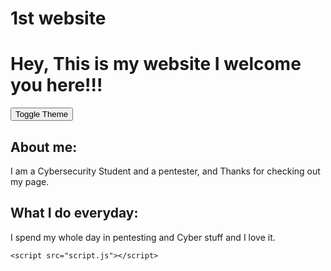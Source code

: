 <h1> 1st website </h1>
<html lang="en">
<head>
    <meta charset="UTF-8">
    <meta name="viewport" content="width=device-width, initial-scale=1.0">
    <link rel="stylesheet" href="styles.css">
    <title> My Website </title>
</head>
<body>
    <h1>Hey, This is my website I welcome you here!!!</h1>
    <button id="theme-toggle">Toggle Theme</button>
    <h2>About me:</h2>
    <p>I am a Cybersecurity Student and a pentester, and Thanks for checking out my page.</p>
    <h2>What I do everyday:</h2>
    <p>I spend my whole day in pentesting and Cyber stuff and I love it.</p>

    <script src="script.js"></script>
</body>
</html>
